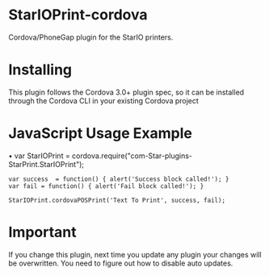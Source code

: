 # StarIOPrint-cordova
Cordova/PhoneGap plugin for the StarIO printers.


# Installing
This plugin follows the Cordova 3.0+ plugin spec, so it can be installed through the Cordova CLI in your existing Cordova project

# JavaScript Usage Example

•	var StarIOPrint = cordova.require("com-Star-plugins-StarPrint.StarIOPrint");

	var success  = function() { alert('Success block called!'); } 
	var fail = function() { alert('Fail block called!'); }
        
	StarIOPrint.cordovaPOSPrint('Text To Print', success, fail);


# Important

If you change this plugin, next time you update any plugin your changes will be overwritten. You need to figure out how to disable auto updates.
